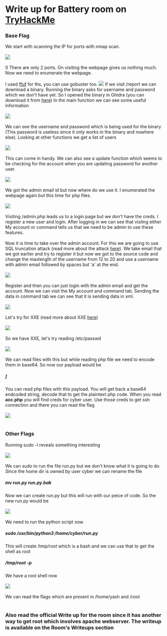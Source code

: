 <h1>Write up for Battery room on <a href='https://tryhackme.com'>TryHackMe</a></h1>

<h3>Base Flag</h3>

We start with scanning the IP for ports with nmap scan.
<br></br><img src='Screenshot (54).png' /><br></br>
0
There are only 2 ports. On visiting the webpage gives us nothing much. Now we need to enumerate the webpage.
<br></br>
I used <a href='https://github.com/ffuf/ffuf'>ffuf</a> for ths, you can use gobuster too.
<img src='Screenshot (55).png'/>
If we visit /report we can download a binary.
Running the binary asks for username and password which we don't have yet.
So I opened the binary in Ghidra (you can download it from <a href='https://ghidra-sre.org/'>here</a>)
In the main function we can see some useful information
<br></br><img src='Screenshot (56).png' /><br></br>
We can see the username and password which is being used for the binary (This password is useless since it only works in the binary and nowhere else).
Looking at other functions we get a list of users
<br></br><img src='Screenshot (58).png' /><br></br>
This can come in handy.
We can also see a update function which seems to be checking for the account when you are updating password for another user.
<br></br><img src='Screenshot (59).png'/><br></br>
We got the admin email id but now where do we use it. I enumerated the webpage again but this time for php files.
<br></br><img src='Screenshot (60).png'/><br></br>
Visiting /admin.php leads us to a login page but we don't have the creds. I register a new user and login. After logging in we can see that visitng either My account or command tells
us that we need to be admin to use these features.<br></br> Now it is time to take over the admin account.
For this we are going to use SQL truncation attack (read more about the attack <a href='https://resources.infosecinstitute.com/topic/sql-truncation-attack/'>here</a>).
We take email that we got earlier and try to register it but now we got to the source code and change the maxlength of the username from 12 to 20 and use a username with admin email followed by spaces but 'a' at the end.
<br></br><img src='Screenshot (62).png' /><br></br>
Register and then you can just login with the admin email and get the account.
Now we can visit the My account and command tab.
Sending the data in command  tab we can see that it is sending data in xml.
<br></br><img src='Screenshot (63).png'/><br></br>
Let's try for XXE (read more about XXE <a href='https://portswigger.net/web-security/xxe'>here</a>)
<br></br><img src='Screenshot (64).png'/><br></br>
So we have XXE, let's try reading /etc/passwd
<br></br><img src='Screenshot (65).png'/><br></br>
We can read files with this but while reading php file we need to encode them in base64. So now our payload would be
<h5><!DOCTYPE foo [<!ENTITY ent SYSTEM 'php://filter/convert.base64-encode/resource={php file}'>]</h5>
You can read php files with this payload. You will get back a base64 endcoded string, decode that to get the plaintext php code. When you read <b>acc.php</b> you will find creds for 
cyber user. Use those creds to get ssh connection and there you can read the flag
<br></br><img src='Screenshot (66).png' /><br></br>

<h3>Other Flags</h3>
Running sudo -l reveals something interesting
<br></br><img src='Screenshot (67).png' /><br></br>
We can sudo to run the file run.py but we don't know what it is going to do. Since the home dir is owned by user cyber we can rename the file
<h5>mv run.py run.py.bak</h5>
Now we can create run.py but this will run with our peice of code. So the new run.py would be
<br></br><img src='Screenshot (68).png' /><br></br>
We need to run the python script now
<h5>sudo /usr/bin/python3 /home/cyber/run.py</h5>
This will create /tmp/root which is a bash and we can use that to get the shell as root
<h5>/tmp/root -p</h5>
We have a root shell now
<br></br><img src='Screenshot (69).png' /><br></br>
We can read the flags which are present in /home/yash and /root
<br></br>
<h3>Also read the official Write up for the room since it has another way to get root which involves apache webserver. The writeup is available on the Room's Writeups section</h3>
